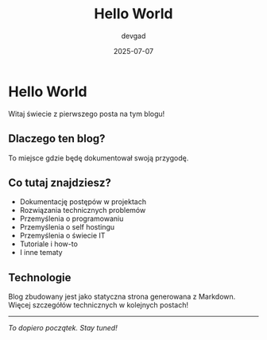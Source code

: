 ﻿---
title: "Hello World"
date: 2025-07-07
slug: "hello-world"
draft: false
author: "devgad"
excerpt: "Witaj świecie! To mój pierwszy post na nowym blogu."
tags: ["start", "blog", "pierwszy-post"]
categories: ["Ogólne"]
description: ""
image: ""
canonical: ""
layout: "post"
updated: 2025-07-07
---

# Hello World

Witaj świecie z pierwszego posta na tym blogu!

## Dlaczego ten blog?

To miejsce gdzie będę dokumentował swoją przygodę.

## Co tutaj znajdziesz?

- Dokumentację postępów w projektach
- Rozwiązania technicznych problemów
- Przemyślenia o programowaniu
- Przemyślenia o self hostingu
- Przemyślenia o świecie IT
- Tutoriale i how-to
- I inne tematy

## Technologie

Blog zbudowany jest jako statyczna strona generowana z Markdown.
Więcej szczegółów technicznych w kolejnych postach!

---

*To dopiero początek. Stay tuned!*
